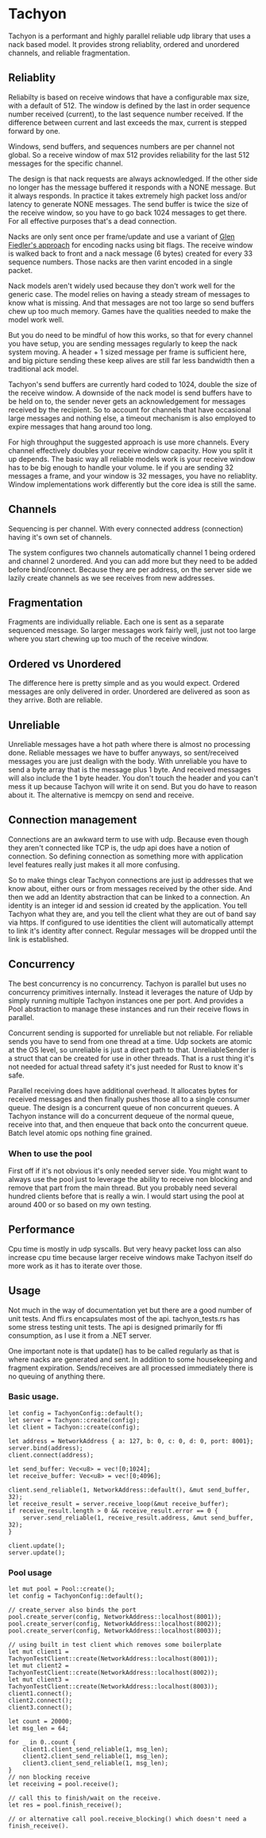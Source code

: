 # Tachyon

Tachyon is a performant and highly parallel reliable udp library that uses a nack based model. It provides strong reliablity, ordered and unordered channels, and reliable fragmentation.


## Reliablity
Reliabilty is based on receive windows that have a configurable max size, with a default of 512.  The window is defined by the last in order sequence number received (current), to the last sequence number received.  If the difference between current and last exceeds the max, current is stepped forward by one. 

Windows, send buffers, and sequences numbers are per channel not global. So a receive window of max 512 provides reliability for the last 512 messages for the specific channel.

The design is that nack requests are always acknowledged. If the other side no longer has the message buffered it responds with a NONE message. But it always responds. In practice it takes extremely high packet loss and/or latency to generate NONE messages. The send buffer is twice the size of the receive window, so you have to go back 1024 messages to get there.  For all effective purposes that's a dead connection.

Nacks are only sent once per frame/update and use a variant of [Glen Fiedler's approach](https://gafferongames.com/post/reliable_ordered_messages/) for encoding nacks using bit flags.  The receive window is walked back to front and a nack message (6 bytes) created for every 33 sequence numbers.  Those nacks are then varint encoded in a single packet.

Nack models aren't widely used because they don't work well for the generic case.  The model relies on having a steady stream of messages to know what is missing. And that messages are not too large so send buffers chew up too much memory.  Games have the qualities needed to make the model work well.

But you do need to be mindful of how this works, so that for every channel you have setup, you are sending messages regularly to keep the nack system moving.  A header + 1 sized message per frame is sufficient here, and big picture sending these keep alives are still far less bandwidth then a traditional ack model.

Tachyon's send buffers are currently hard coded to 1024, double the size of the receive window.  A downside of the nack model is send buffers have to be held on to, the sender never gets an acknowledgement for messages received by the recipient.  So to account for channels that have occasional large messages and nothing else, a timeout mechanism is also employed to expire messages that hang around too long.

For high throughput the suggested approach is use more channels.  Every channel effectively doubles your receive window capacity.  How you split it up depends.  The basic way all reliable models work is your receive window has to be big enough to handle your volume.  Ie if you are sending 32 messages a frame, and your window is 32 messages, you have no reliablity. Window implementations work differently but the core idea is still the same.    


## Channels
Sequencing is per channel. With every connected address (connection) having it's own set of channels.

The system configures two channels automatically channel 1 being ordered and channel 2 unordered. And you can add more but they need to be added before bind/connect.  Because they are per address, on the server side we lazily create channels as we see receives from new addresses. 

## Fragmentation
Fragments are individually reliable.  Each one is sent as a separate sequenced message.  So larger messages work fairly well, just not too large where you start chewing up too much of the receive window.

## Ordered vs Unordered
The difference here is pretty simple and as you would expect.  Ordered messages are only delivered in order. Unordered are delivered as soon as they arrive.  Both are reliable.

## Unreliable
Unreliable messages have a hot path where there is almost no processing done.  Reliable messages we have to buffer anyways, so sent/received messages you are just dealign with the body.  With unreliable you have to send a byte array that is the message plus 1 byte. And received messages will also include the 1 byte header. You don't touch the header and you can't mess it up because Tachyon will write it on send.  But you do have to reason about it.  The alternative is memcpy on send and receive.

## Connection management
Connections are an awkward term to use with udp.  Because even though they aren't connected like TCP is, the udp api does have a notion of connection.  So defining connection as something more with application level features really just makes it all more confusing.

So to make things clear Tachyon connections are just ip addresses that we know about, either ours or from messages received by the other side.  And then we add an Identity abstraction that can be linked to a connection.  An identity is an integer id and session id created by the application.  You tell Tachyon what they are, and you tell the client what they are out of band say via https.  If configured to use identities the client will automatically attempt to link it's identity after connect.  Regular messages will be dropped until the link is established.


## Concurrency
The best concurrency is no concurrency. Tachyon is parallel but uses no concurrency primitives internally. Instead it leverages the nature of Udp by simply running multiple Tachyon instances one per port.  And provides a Pool abstraction to manage these instances and run their receive flows in parallel. 

Concurrent sending is supported for unreliable but not reliable. For reliable sends you have to send from one thread at a time.  Udp sockets are atomic at the OS level, so unreliable is just a direct path to that. UnreliableSender is a struct that can be created for use in other threads. That is a rust thing it's not needed for actual thread safety it's just needed for Rust to know it's safe.

Parallel receiving does have additional overhead.  It allocates bytes for received messages and then finally pushes those all to a single consumer queue. The design is a concurrent queue of non concurrent queues. A Tachyon instance will do a concurrent dequeue of the normal queue, receive into that, and then enqueue that back onto the concurrent queue.  Batch level atomic ops nothing fine grained.  

### When to use the pool
First off if it's not obvious it's only needed server side.  You might want to always use the pool just to leverage the ability to receive non blocking and remove that part from the main thread.  But you probably need several hundred clients before that is really a win. I would start using the pool at around 400 or so based on my own testing. 

## Performance
Cpu time is mostly in udp syscalls. But very heavy packet loss can also increase cpu time because larger receive windows make Tachyon itself do more work as it has to iterate over those.

## Usage
Not much in the way of documentation yet but there are a good number of unit tests. And ffi.rs encapsulates most of the api.  tachyon_tests.rs has some stress testing unit tests.  The api is designed primarily for ffi consumption, as I use it from a .NET server.

One important note is that update() has to be called regularly as that is where nacks are generated and sent.  In addition to some housekeeping and fragment expiration.  Sends/receives are all processed immediately there is no queuing of anything there.

### Basic usage.

```
let config = TachyonConfig::default();
let server = Tachyon::create(config);
let client = Tachyon::create(config);

let address = NetworkAddress { a: 127, b: 0, c: 0, d: 0, port: 8001};
server.bind(address);
client.connect(address);

let send_buffer: Vec<u8> = vec![0;1024];
let receive_buffer: Vec<u8> = vec![0;4096];

client.send_reliable(1, NetworkAddress::default(), &mut send_buffer, 32);
let receive_result = server.receive_loop(&mut receive_buffer);
if receive_result.length > 0 && receive_result.error == 0 {
    server.send_reliable(1, receive_result.address, &mut send_buffer, 32);
}

client.update();
server.update();

```


### Pool usage
```
let mut pool = Pool::create();
let config = TachyonConfig::default();

// create_server also binds the port
pool.create_server(config, NetworkAddress::localhost(8001));
pool.create_server(config, NetworkAddress::localhost(8002));
pool.create_server(config, NetworkAddress::localhost(8003));

// using built in test client which removes some boilerplate
let mut client1 = TachyonTestClient::create(NetworkAddress::localhost(8001));
let mut client2 = TachyonTestClient::create(NetworkAddress::localhost(8002));
let mut client3 = TachyonTestClient::create(NetworkAddress::localhost(8003));
client1.connect();
client2.connect();
client3.connect();

let count = 20000;
let msg_len = 64;

for _ in 0..count {
    client1.client_send_reliable(1, msg_len);
    client2.client_send_reliable(1, msg_len);
    client3.client_send_reliable(1, msg_len);
}
// non blocking receive
let receiving = pool.receive();

// call this to finish/wait on the receive.
let res = pool.finish_receive();

// or alternative call pool.receive_blocking() which doesn't need a finish_receive().
```
